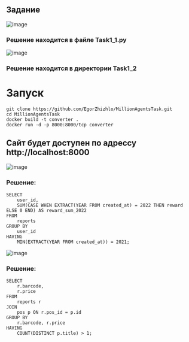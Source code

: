## Задание

![image](https://github.com/user-attachments/assets/1ee3197e-1df3-4617-8432-51149393d062)

### Решение находится в файле Task1_1.py

![image](https://github.com/user-attachments/assets/4cc9e006-1e3f-4b66-8165-32b53beedf54)

### Решение находится в директории Task1_2

# Запуск 
    git clone https://github.com/EgorZhizhlo/MillionAgentsTask.git
    cd MillionAgentsTask
    docker build -t converter .
    docker run -d -p 8000:8000/tcp converter

## Сайт будет доступен по адрессу http://localhost:8000

![image](https://github.com/user-attachments/assets/91da27ef-35a9-41fb-90cb-5b8b88124850)

### Решение:
    SELECT 
        user_id,
        SUM(CASE WHEN EXTRACT(YEAR FROM created_at) = 2022 THEN reward ELSE 0 END) AS reward_sum_2022
    FROM 
        reports
    GROUP BY 
        user_id
    HAVING 
        MIN(EXTRACT(YEAR FROM created_at)) = 2021;

![image](https://github.com/user-attachments/assets/b063493b-5c15-4588-affa-a02dce4a76bd)

### Решение:
    SELECT 
        r.barcode,
        r.price
    FROM 
        reports r
    JOIN 
        pos p ON r.pos_id = p.id
    GROUP BY 
        r.barcode, r.price
    HAVING 
        COUNT(DISTINCT p.title) > 1;
